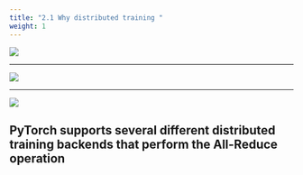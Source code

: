 ```yaml
---
title: "2.1 Why distributed training "
weight: 1
---
```



![](/images/training/training21.png)

***

![](/images/training/training22.png)

***

![](/images/training/training23.png)

## PyTorch supports several different distributed training backends that perform the All-Reduce operation
